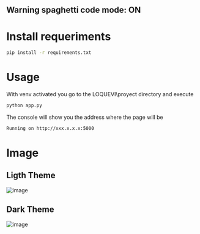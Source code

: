 ## Warning spaghetti code mode: ON

# Install requeriments
```bash
pip install -r requirements.txt
```
# Usage
With venv activated you go to the LOQUEVI\proyect directory and execute
```bash
python app.py
```
The console will show you the address where the page will be

```bash
Running on http://xxx.x.x.x:5000
```

# Image
## Ligth Theme
![image](https://github.com/user-attachments/assets/2077a41c-0ad8-4d09-a109-40016c7ad8b7)

## Dark Theme
![image](https://github.com/user-attachments/assets/4917c656-6860-405c-b83b-53a5a642b003)


